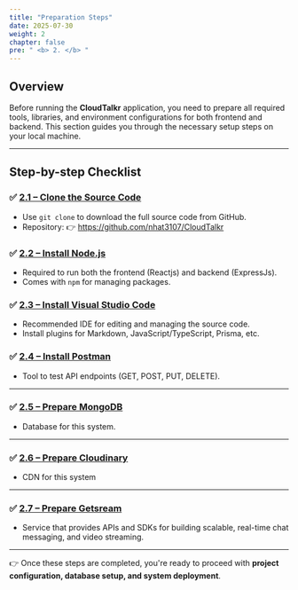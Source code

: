 ```yaml
---
title: "Preparation Steps"
date: 2025-07-30
weight: 2
chapter: false
pre: " <b> 2. </b> "
---
```


## Overview

Before running the **CloudTalkr** application, you need to prepare all required tools, libraries, and environment configurations for both frontend and backend. This section guides you through the necessary setup steps on your local machine.

---

## Step-by-step Checklist

### ✅ [2.1 – Clone the Source Code](2.1-code-clone/)

- Use `git clone` to download the full source code from GitHub.
- Repository: 👉 https://github.com/nhat3107/CloudTalkr

### ✅ [2.2 – Install Node.js](2.2-install-nodejs/)

- Required to run both the frontend (Reactjs) and backend (ExpressJs).
- Comes with `npm` for managing packages.

### ✅ [2.3 – Install Visual Studio Code](2.3-install-vscode/)

- Recommended IDE for editing and managing the source code.
- Install plugins for Markdown, JavaScript/TypeScript, Prisma, etc.

### ✅ [2.4 – Install Postman](2.4-install-postman/)

- Tool to test API endpoints (GET, POST, PUT, DELETE).

---

### ✅ [2.5 – Prepare MongoDB](2.5-prepare-monggodb/)

- Database for this system.

---

### ✅ [2.6 – Prepare Cloudinary](2.6-prepare-cloudinary/)

- CDN for this system

---

### ✅ [2.7 – Prepare Getsream](2.7-prepare-getstream/)

- Service that provides APIs and SDKs for building scalable, real-time chat messaging, and video streaming.

---

👉 Once these steps are completed, you're ready to proceed with **project configuration, database setup, and system deployment**.
